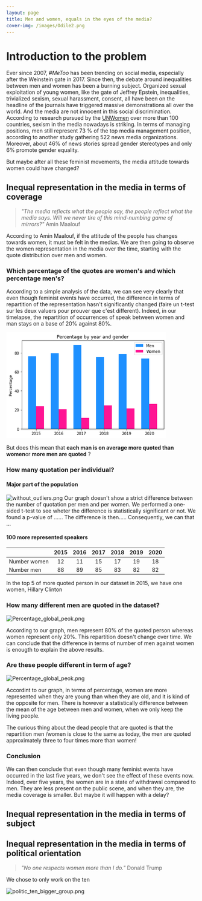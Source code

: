 ```yaml
---
layout: page
title: Men and women, equals in the eyes of the media?
cover-img: /images/Odile2.png
---
```


# Introduction to the problem

Ever since 2007, _#MeToo_ has been trending on social media, especially after the Weinstein gate in 2017. Since then, the debate around inequalities between men and women has been a burning subject. Organized sexual exploitation of young women, like the gate of Jeffrey Epstein, inequalities, trivialized sexism, sexual harassment, consent, all have been on the headline of the journals have triggered massive demonstrations all over the world. 
And the media are not innocent in this social discrimination. 
According to research pursued by the [UNWomen](https://beijing20.unwomen.org/en/in-focus/media) over more than 100 countries, sexism in the media nowadays is striking. In terms of managing positions, men still represent 73 % of the top media management position, according to another study gathering 522 news media organizations. Moreover, about 46% of news stories spread gender stereotypes and only 6% promote gender equality. 

But maybe after all these feminist movements, the media attitude towards women could have changed?

 
## Inequal representation in the media in terms of coverage
> _"The media reflects what the people say, the people reflect what the media says. Will we never tire of this mind-numbing game of mirrors?"_
> Amin Maalouf

According to Amin Maalouf, if the attitude of the people has changes towards women, it must be felt in the medias. We are then going to observe the women representation in the media over the time, starting with the quote distribution over men and women. 

### Which percentage of the quotes are women's and which percentage men's?
According to a simple analysis of the data, we can see very clearly that even though feminist events have occurred, the difference in terms of repartition of the representation hasn't significantly changed (faire un t-test sur les deux valuers pour prouver que c'est different). Indeed, in our timelapse, the repartition of occurrences of speak between women and man stays on a base of 20% against 80%.

![Percentage_global_gender.png](/images/Percentage_global_gender.png)


But does this mean that **each man is on average more quoted than women**or **more men are quoted** ?


### How many quotation per individual?
#### Major part of the population

![without_outliers.png](/images/without_outliers.png)
 Our graph doesn't show a strict difference between the number of quotation per men and per women. We performed a one-sided t-test to see wheter the difference is statistically significant or not. 
 We found a p-value of ......
 The difference is then.....
 Consequently, we can that ...
#### 100 more represented speakers
|               | 2015  | 2016 | 2017 | 2018 | 2019 | 2020 |      
| :---------- | :---: | :---:| :---:| :---:| :---:| :---:| 
|Number women  | 12    | 11   | 15   | 17   |  19  | 18   |
|Number men    | 88    |89    | 85   | 83   |  82  |  82  

In the top 5 of more quoted person in our dataset in 2015, we have one women, Hillary Clinton


### How many different men are quoted in the dataset?

![Percentage_global_peok.png](/images/Percentage_global_peok.png)

According to our graph, men represent 80% of the quoted person whereas women represent only 20%. This repartition doesn't change over time.
We can conclude that the difference in terms of number of men against women is enougth to explain the above results.


### Are these people different in term of age?

![Percentage_global_peok.png](/images/age_repartition_hist.png)

Accordint to our graph, in terms of percentage, women are more represented when they are young than when they are old, and it is kind of the opposite for men. 
There is however a statistically difference between the mean of the age between men and women, when we only keep the living people. 

The curious thing about the dead people that are quoted is that the repartition men /women is close to the same as today, the men are quoted approximately three to four times more than women!

### Conclusion
We can then conclude that even though many feminist events have occurred in the last five years, we don't see the effect of these events now. 
Indeed, over five years, the women are in a state of withdrawal compared to men. They are less present on the public scene, and when they are, the media coverage is smaller. But maybe it will happen with a delay?


## Inequal representation in the media in terms of subject


## Inequal representation in the media in terms of political orientation
> _"No one respects women more than I do."_ 
Donald Trump

We chose to only work on the ten 
 
![politic_ten_bigger_group.png](/images/politic_ten_bigger_group.png) 

